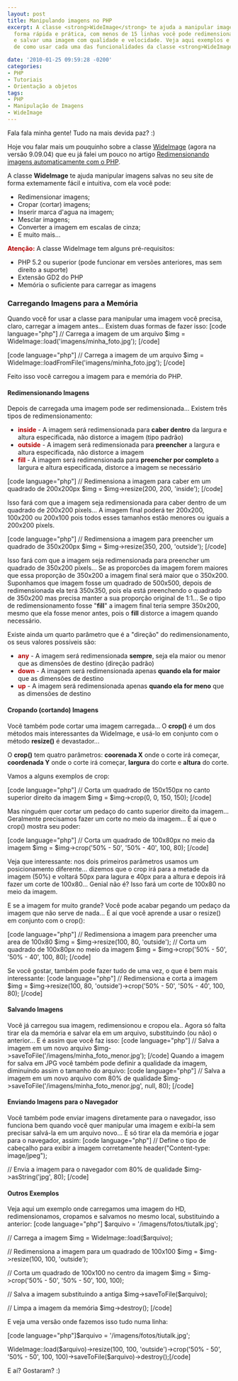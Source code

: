 ```yaml
---
layout: post
title: Manipulando imagens no PHP
excerpt: A classe <strong>WideImage</strong> te ajuda a manipular imagens no PHP de
  forma rápida e prática, com menos de 15 linhas você pode redimensionar, cropar (cortar)
  e salvar uma imagem com qualidade e velocidade. Veja aqui exemplos e explicação
  de como usar cada uma das funcionalidades da classe <strong>WideImage</strong>.

date: '2010-01-25 09:59:28 -0200'
categories:
- PHP
- Tutoriais
- Orientação a objetos
tags:
- PHP
- Manipulação de Imagens
- WideImage
---
```

<p>Fala fala minha gente! Tudo na mais devida paz? :)</p>
<p>Hoje vou falar mais um pouquinho sobre a classe <a title="WideImage" rel="external" href="http://wideimage.sourceforge.net/">WideImage</a> (agora na versão 9.09.04) que eu já falei um pouco no artigo <a href="/redimensionando-imagens-automaticamente-com-o-php" title="Redimensionando imagens automaticamente com o PHP">Redimensionando imagens automaticamente com o PHP</a>.</p>
<p>A classe <strong>WideImage</strong> te ajuda manipular imagens salvas no seu site de forma extemamente fácil e intuitiva, com ela você pode:</p>
<ul>
<li>Redimensionar imagens;</li>
<li>Cropar (cortar) imagens;</li>
<li>Inserir marca d'agua na imagem;</li>
<li>Mesclar imagens;</li>
<li>Converter a imagem em escalas de cinza;</li>
<li>E muito mais...</li>
</ul>
<p><strong style="color: #B40000">Atenção:</strong> A classe WideImage tem alguns pré-requisitos:</p>
<ul>
<li>PHP 5.2 ou superior (pode funcionar em versões anteriores, mas sem direito a suporte)</li>
<li>Extensão GD2 do PHP</li>
<li>Memória o suficiente para carregar as imagens</li>
</ul>
<p>
<h3>Carregando Imagens para a Memória</h3>
<p>Quando você for usar a classe para manipular uma imagem você precisa, claro, carregar a imagem antes... Existem duas formas de fazer isso:
[code language="php"]
// Carrega a imagem de um arquivo
$img = WideImage::load('imagens/minha_foto.jpg');
[/code]</p>
<p>[code language="php"]
// Carrega a imagem de um arquivo
$img = WideImage::loadFromFile('imagens/minha_foto.jpg');
[/code]</p>
<p>Feito isso você carregou a imagem para e memória do PHP.</p>
<p>
<h4>Redimensionando Imagens</h4>
<p>Depois de carregada uma imagem pode ser redimensionada... Existem três tipos de redimensionamento:</p>
<ul>
<li><strong style="color: #B40000">inside</strong> - A imagem será redimensionada para <strong>caber dentro</strong> da largura e altura especificada, não distorce a imagem (tipo padrão)</li>
<li><strong style="color: #B40000">outside</strong> - A imagem será redimensionada para <strong>preencher</strong> a largura e altura especificada, não distorce a imagem</li>
<li><strong style="color: #B40000">fill</strong> - A imagem será redimensionada para <strong>preencher por completo</strong> a largura e altura especificada, distorce a imagem se necessário</li>
</ul>
<p>[code language="php"]
// Redimensiona a imagem para caber em um quadrado de 200x200px
$img = $img->resize(200, 200, 'inside');
[/code]</p>
<p>Isso fará com que a imagem seja redimensionada para caber dentro de um quadrado de 200x200 píxels... A imagem final poderá ter 200x200, 100x200 ou 200x100 pois todos esses tamanhos estão menores ou iguais a 200x200 píxels.</p>
<p>[code language="php"]
// Redimensiona a imagem para preencher um quadrado de 350x200px
$img = $img->resize(350, 200, 'outside');
[/code]</p>
<p>Isso fará com que a imagem seja redimensionada para preencher um quadrado de 350x200 píxels... Se as proporcões da imagem forem maiores que essa proporção de 350x200 a imagem final será maior que o 350x200.
Suponhamos que imagem fosse um quadrado de 500x500, depois de redimensionada ela terá 350x350, pois ela está preenchendo o quadrado de 350x200 mas precisa manter a sua proporção original de 1:1... Se o tipo de redimensionamento fosse "<strong>fill</strong>" a imagem final teria sempre 350x200, mesmo que ela fosse menor antes, pois o <strong>fill</strong> distorce a imagem quando necessário.</p>
<p>Existe ainda um quarto parâmetro que é a "direção" do redimensionamento, os seus valores possíveis são:</p>
<ul>
<li><strong style="color: #B40000">any</strong> - A imagem será redimensionada <strong>sempre</strong>, seja ela maior ou menor que as dimensões de destino (direção padrão)</li>
<li><strong style="color: #B40000">down</strong> - A imagem será redimensionada apenas <strong>quando ela for maior</strong> que as dimensões de destino</li>
<li><strong style="color: #B40000">up</strong> - A imagem será redimensionada apenas <strong>quando ela for meno</strong> que as dimensões de destino</li>
</ul>
<p>
<h4>Cropando (cortando) Imagens</h4>
<p>Você também pode cortar uma imagem carregada... O <strong>crop()</strong> é um dos métodos mais interessantes da WideImage, e usá-lo em conjunto com o método <strong>resize()</strong> é devastador...</p>
<p>O <strong>crop()</strong> tem quatro parâmetros: <strong>coorenada X</strong> onde o corte irá começar, <strong>coordenada Y</strong> onde o corte irá começar, <strong>largura</strong> do corte e <strong>altura</strong> do corte.</p>
<p>Vamos a alguns exemplos de crop:</p>
<p>[code language="php"]
// Corta um quadrado de 150x150px no canto superior direito da imagem
$img = $img->crop(0, 0, 150, 150);
[/code]</p>
<p>Mas ninguém quer cortar um pedaço do canto superior direito da imagem... Geralmente precisamos fazer um corte no meio da imagem... É aí que o crop() mostra seu poder:</p>
<p>[code language="php"]
// Corta um quadrado de 100x80px no meio da imagem
$img = $img->crop('50% - 50', '50% - 40', 100, 80);
[/code]</p>
<p>Veja que interessante: nos dois primeiros parâmetros usamos um posicionamento diferente... dizemos que o crop irá para a metade da imagem (50%) e voltará 50px para lagura e 40px para a altura e depois irá fazer um corte de 100x80... Genial não é? Isso fará um corte de 100x80 no meio da imagem.</p>
<p>E se a imagem for muito grande? Você pode acabar pegando um pedaço da imagem que não serve de nada... É aí que você aprende a usar o resize() em conjunto com o crop():</p>
<p>[code language="php"]
// Redimensiona a imagem para preencher uma area de 100x80
$img = $img->resize(100, 80, 'outside');
// Corta um quadrado de 100x80px no meio da imagem
$img = $img->crop('50% - 50', '50% - 40', 100, 80);
[/code]</p>
<p>Se você gostar, também pode fazer tudo de uma vez, o que é bem mais interessante:
[code language="php"]
// Redimensiona e corta a imagem
$img = $img->resize(100, 80, 'outside')->crop('50% - 50', '50% - 40', 100, 80);
[/code]</p>
<p>
<h4>Salvando Imagens</h4>
<p>Você já carregou sua imagem, redimensionou e cropou ela.. Agora só falta tirar ela da memória e salvar ela em um arquivo, substituindo (ou não) o anterior... E é assim que você faz isso:
[code language="php"]
// Salva a imagem em um novo arquivo
$img->saveToFile('/imagens/minha_foto_menor.jpg');
[/code]
Quando a imagem for salva em JPG você também pode definir a qualidade da imagem, diminuindo assim o tamanho do arquivo:
[code language="php"]
// Salva a imagem em um novo arquivo com 80% de qualidade
$img->saveToFile('/imagens/minha_foto_menor.jpg', null, 80);
[/code]

<h4>Enviando Imagens para o Navegador</h4>
<p>Você também pode enviar imagens diretamente para o navegador, isso funciona bem quando você quer manipular uma imagem e exibí-la sem precisar salvá-la em um arquivo novo... É só tirar ela da memória e jogar para o navegador, assim:
[code language="php"]
// Define o tipo de cabeçalho para exibir a imagem corretamente
header("Content-type: image/jpeg");</p>
<p>// Envia a imagem para o navegador com 80% de qualidade
$img->asString('jpg', 80);
[/code]

<h4>Outros Exemplos</h4>
<p>Veja aqui um exemplo onde carregamos uma imagem do HD, redimensionamos, cropamos e salvamos no mesmo local, substituindo a anterior:
[code language="php"]
$arquivo = '/imagens/fotos/tiutalk.jpg';</p>
<p>// Carrega a imagem
$img = WideImage::load($arquivo);</p>
<p>// Redimensiona a imagem para um quadrado de 100x100
$img = $img->resize(100, 100, 'outside');</p>
<p>// Corta um quadrado de 100x100 no centro da imagem
$img = $img->crop('50% - 50', '50% - 50', 100, 100);</p>
<p>// Salva a imagem substituindo a antiga
$img->saveToFile($arquivo);</p>
<p>// Limpa a imagem da memória
$img->destroy();
[/code]</p>
<p>E veja uma versão onde fazemos isso tudo numa linha:</p>
<p>[code language="php"]$arquivo = '/imagens/fotos/tiutalk.jpg';</p>
<p>WideImage::load($arquivo)->resize(100, 100, 'outside')->crop('50% - 50', '50% - 50', 100, 100)->saveToFile($arquivo)->destroy();[/code]</p>
<p>E aí? Gostaram? :)</p>

